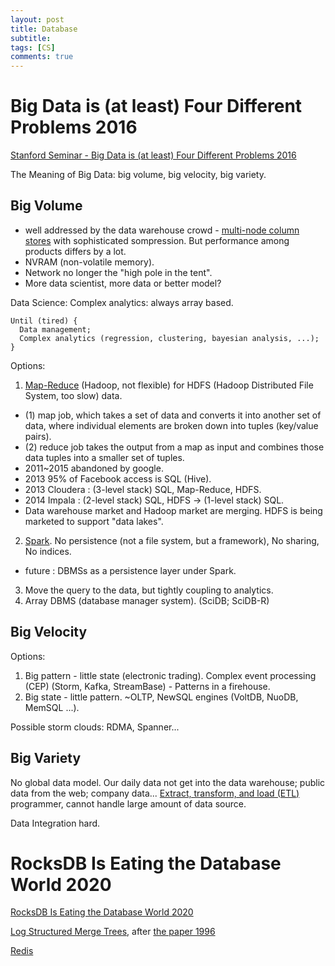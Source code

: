```yaml
---
layout: post
title: Database
subtitle:
tags: [CS]
comments: true
---
```


# Big Data is (at least) Four Different Problems 2016
[Stanford Seminar - Big Data is (at least) Four Different Problems 2016](https://www.youtube.com/watch?v=S79-buNhdhI)

The Meaning of Big Data: big volume, big velocity, big variety.

## Big Volume

* well addressed by the data warehouse crowd - <u>multi-node column stores</u> with sophisticated sompression. But performance among products differs by a lot.
* NVRAM (non-volatile memory).
* Network no longer the "high pole in the tent".
* More data scientist, more data or better model?

Data Science: Complex analytics: always array based.

```
Until (tired) {
  Data management;
  Complex analytics (regression, clustering, bayesian analysis, ...);
}
```

Options:

1. [Map-Reduce](https://www.ibm.com/topics/mapreduce) (Hadoop, not flexible) for HDFS (Hadoop Distributed File System, too slow) data.
  * (1) map job, which takes a set of data and converts it into another set of data, where individual elements are broken down into tuples (key/value pairs).
  * (2) reduce job takes the output from a map as input and combines those data tuples into a smaller set of tuples.
  * 2011~2015 abandoned by google.
  * 2013 95% of Facebook access is SQL (Hive).
  * 2013 Cloudera : (3-level stack) SQL, Map-Reduce, HDFS.
  * 2014 Impala : (2-level stack) SQL, HDFS -> (1-level stack) SQL.
  * Data warehouse market and Hadoop market are merging. HDFS is being marketed to support "data lakes".
2. [Spark](https://zh.wikipedia.org/zh-tw/Apache_Spark). No persistence (not a file system, but a framework), No sharing, No indices.
  * future : DBMSs as a persistence layer under Spark.
3. Move the query to the data, but tightly coupling to analytics.
4. Array DBMS (database manager system). (SciDB; SciDB-R)

## Big Velocity

Options:

1. Big pattern - little state (electronic trading). Complex event processing (CEP) (Storm, Kafka, StreamBase) - Patterns in a firehouse.
2. Big state - little pattern. ~OLTP, NewSQL engines (VoltDB, NuoDB, MemSQL ...).

Possible storm clouds: RDMA, Spanner...

## Big Variety

No global data model. Our daily data not get into the data warehouse; public data from the web; company data...
[Extract, transform, and load (ETL)](https://www.ibm.com/topics/etl) programmer, cannot handle large amount of data source.

Data Integration hard.

# RocksDB Is Eating the Database World 2020

[RocksDB Is Eating the Database World 2020](https://rockset.com/blog/rocksdb-is-eating-the-database-world/)

[Log Structured Merge Trees](http://www.benstopford.com/2015/02/14/log-structured-merge-trees/), after [the paper 1996](https://citeseerx.ist.psu.edu/viewdoc/download?doi=10.1.1.44.2782&rep=rep1&type=pdf)

[Redis](https://redis.io/commands/georadius/)

